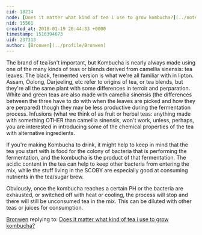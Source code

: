 ```yaml
---
cid: 18214
node: [Does it matter what kind of tea i use to grow kombucha?](../notes/liz/01-19-2018/does-it-matter-what-kind-of-tea-i-use-to-grow-kombucha)
nid: 15561
created_at: 2018-01-19 20:44:33 +0000
timestamp: 1516394673
uid: 237313
author: [Bronwen](../profile/Bronwen)
---
```


The brand of tea isn't important, but Kombucha is nearly always made using one of the many kinds of teas or blends derived from camellia sinensis: tea leaves. The black, fermented version is what we're all familiar with in lipton. Assam, Oolong, Darjeeling, etc refer to origins of tea, or tea blends, but they're all the same plant with some differences in terroir and perparation. White and green teas are also made with camellia sinensis (the differences between the three have to do with when the leaves are picked and how they are perpared)  though they may be less productive during the fermentation process. Infusions (what we think of as fruit or herbal teas: anything made with something OTHER than camellia sinensis, won't work, unless, perhaps, you are interested in introducing some of the chemical properties of the tea with alternative ingredients. 

If you're making Kombucha to drink, it might help to keep in mind that the tea you start with is food for the colony of bacteria that is performing the fermentation, and the kombucha is the product of that fermentation. The acidic content in the tea can help to keep other bacteria from entering the mix, while the stuff living in the SCOBY are especially good at consuming nutrients in the tea/sugar brew. 

Obviously, once the kombucha reaches a certain PH or the bacteria are exhausted, or switched off with heat or cooling, the process will stop and there will still be unconsumed tea in the mix. This can be diluted with other teas or juices for consumption. 

[Bronwen](../profile/Bronwen) replying to: [Does it matter what kind of tea i use to grow kombucha?](../notes/liz/01-19-2018/does-it-matter-what-kind-of-tea-i-use-to-grow-kombucha)

